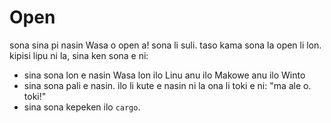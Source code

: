 # Open

sona sina pi nasin Wasa o open a! sona li suli. taso kama sona la open li lon. kipisi lipu ni la, sina ken sona e ni:

* sina sona lon e nasin Wasa lon ilo Linu anu ilo Makowe anu ilo Winto
* sina sona pali e nasin. ilo li kute e nasin ni la ona li toki e ni: "ma ale o. toki!"
* sina sona kepeken ilo `cargo`. <!-- o toki e ilo `cargo` -->
